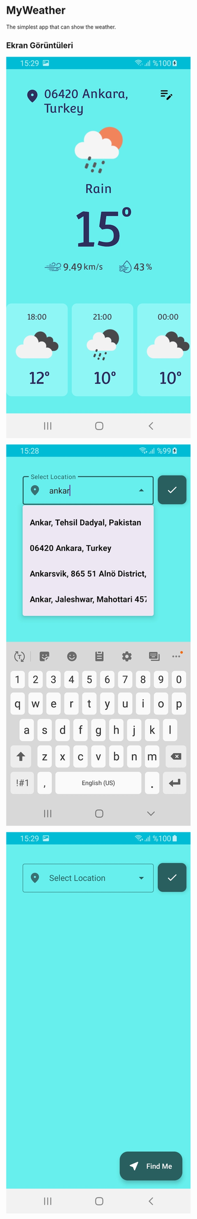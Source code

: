 # MyWeather

The simplest app that can show the weather.


## Ekran Görüntüleri

![Uygulama Ekran Görüntüsü](https://github.com/mhmmtg/MyWeather2/blob/master/weather_0.jpg)

![Uygulama Ekran Görüntüsü](https://github.com/mhmmtg/MyWeather2/blob/master/weather_1.jpg)

![Uygulama Ekran Görüntüsü](https://github.com/mhmmtg/MyWeather2/blob/master/weather_2.jpg)
  
